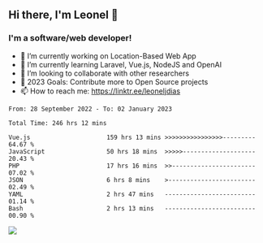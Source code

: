 ## Hi there, I'm Leonel 👋

### I'm a software/web developer!
- 🔭 I’m currently working on Location-Based Web App
- 🌱 I’m currently learning Laravel, Vue.js, NodeJS and OpenAI
- 👯 I’m looking to collaborate with other researchers
- 🥅 2023 Goals: Contribute more to Open Source projects
- 📫 How to reach me: https://linktr.ee/leoneljdias

<!--START_SECTION:waka-->

```text
From: 28 September 2022 - To: 02 January 2023

Total Time: 246 hrs 12 mins

Vue.js                     159 hrs 13 mins >>>>>>>>>>>>>>>>---------   64.67 %
JavaScript                 50 hrs 18 mins  >>>>>--------------------   20.43 %
PHP                        17 hrs 16 mins  >>-----------------------   07.02 %
JSON                       6 hrs 8 mins    >------------------------   02.49 %
YAML                       2 hrs 47 mins   -------------------------   01.14 %
Bash                       2 hrs 13 mins   -------------------------   00.90 %
```

<!--END_SECTION:waka-->

![](https://komarev.com/ghpvc/?username=leoneljdias&color=blue&style=flat-square)
